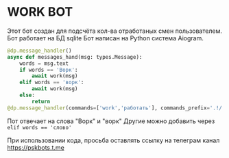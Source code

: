 # **WORK BOT**

Этот бот создан для подсчёта кол-ва отработаных смен пользователем. 
Бот работает на БД sqlite 
Бот написан на Python система Aiogram.

```python
@dp.message_handler()
async def messages_hand(msg: types.Message):
    words = msg.text
    if words == 'Ворк':
        await work(msg)
    elif words == 'ворк':
        await work(msg)
    else:
        return
@dp.message_handler(commands=['work','работать'], commands_prefix='.!/')
```
Пот отвечает на слова "Ворк" и "ворк" Другие можно добавить через `elif words == 'слово'`

При использовании кода, просьба оставлять ссылку на телеграм канал https://pskbots.t.me
